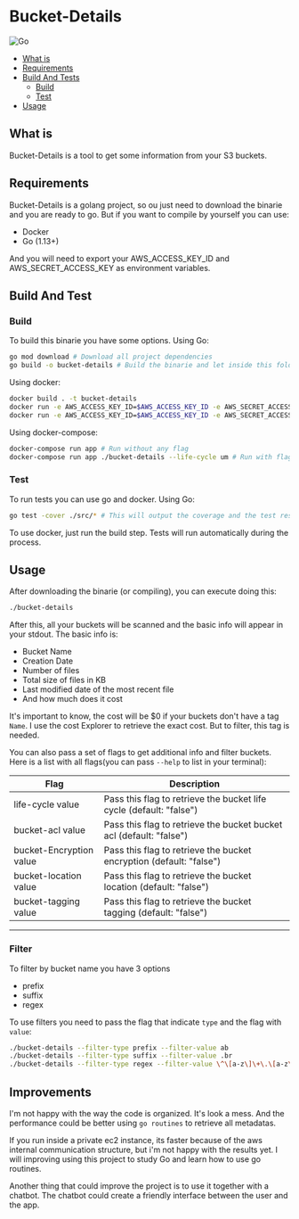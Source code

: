 # Bucket-Details

![Go](https://github.com/henriquegibin/bucket-details/workflows/Go/badge.svg?branch=master)

- [What is](#What-is)
- [Requirements](#Requirements)
- [Build And Tests](#Build-And-Test)
  - [Build](#Build)
  - [Test](#Test)
- [Usage](#Usage)

## What is

Bucket-Details is a tool to get some information from your S3 buckets.

## Requirements

Bucket-Details is a golang project, so ou just need to download the binarie and you are ready to go.
But if you want to compile by yourself you can use:

- Docker
- Go (1.13+)

And you will need to export your AWS_ACCESS_KEY_ID and AWS_SECRET_ACCESS_KEY as environment variables.

## Build And Test

### Build

To build this binarie you have some options. Using Go:

```bash
go mod download # Download all project dependencies
go build -o bucket-details # Build the binarie and let inside this folder
```

Using docker:

```bash
docker build . -t bucket-details
docker run -e AWS_ACCESS_KEY_ID=$AWS_ACCESS_KEY_ID -e AWS_SECRET_ACCESS_KEY=$AWS_SECRET_ACCESS_KEY bucket-details # Run without any flag
docker run -e AWS_ACCESS_KEY_ID=$AWS_ACCESS_KEY_ID -e AWS_SECRET_ACCESS_KEY=$AWS_SECRET_ACCESS_KEY harry ./bucket-details --life-cycle # Run with flags
```

Using docker-compose:

```bash
docker-compose run app # Run without any flag
docker-compose run app ./bucket-details --life-cycle um # Run with flags
```

### Test

To run tests you can use go and docker. Using Go:

```bash
go test -cover ./src/* # This will output the coverage and the test results
```

To use docker, just run the build step. Tests will run automatically during the process.

## Usage

After downloading the binarie (or compiling), you can execute doing this:

```bash
./bucket-details
```

After this, all your buckets will be scanned and the basic info will appear in your stdout.
The basic info is:

- Bucket Name
- Creation Date
- Number of files
- Total size of files in KB
- Last modified date of the most recent file
- And how much does it cost

It's important to know, the cost will be $0 if your buckets don't have a tag `Name`.
I use the cost Explorer to retrieve the exact cost. But to filter, this tag is needed.

You can also pass a set of flags to get additional info and filter buckets.
Here is a list with all flags(you can pass `--help` to list in your terminal):

| Flag                    | Description                                                          |
| ----------------------- | -------------------------------------------------------------------- |
| life-cycle value        |  Pass this flag to retrieve the bucket life cycle (default: "false") |
| bucket-acl value        |  Pass this flag to retrieve the bucket bucket acl (default: "false") |
| bucket-Encryption value |  Pass this flag to retrieve the bucket encryption (default: "false") |
| bucket-location value   |  Pass this flag to retrieve the bucket location (default: "false")   |
| bucket-tagging value    |  Pass this flag to retrieve the bucket tagging (default: "false")    |

---

### Filter

To filter by bucket name you have 3 options

- prefix
- suffix
- regex

To use filters you need to pass the flag that indicate `type` and the flag with `value`:

```bash
./bucket-details --filter-type prefix --filter-value ab
./bucket-details --filter-type suffix --filter-value .br
./bucket-details --filter-type regex --filter-value \^\[a-z\]\+\.\[a-z\]\+\-\[a-z\]\+\.com\.br
```

## Improvements

I'm not happy with the way the code is organized. It's look a mess. And the performance could be better using `go routines` to retrieve all metadatas.

If you run inside a private ec2 instance, its faster because of the aws internal communication structure, but i'm not happy with the results yet.
I will improving using this project to study Go and learn how to use go routines.

Another thing that could improve the project is to use it together with a chatbot.
The chatbot could create a friendly interface between the user and the app.

